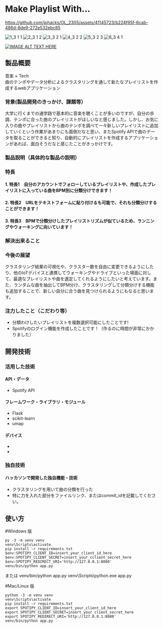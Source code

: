 # Make Playlist With...



https://github.com/jphacks/OL_2305/assets/41145723/b224f95f-6cab-486d-8de9-272e532ebc85


![1_3 1 1](https://github.com/jphacks/OL_2305/assets/41145723/d62c30f1-e5eb-47a7-bbb2-dc94f3267a42)
![2_3 1 2](https://github.com/jphacks/OL_2305/assets/41145723/2c37e092-3926-4f13-aade-062ea76c9d6a)
![3_3 2 1](https://github.com/jphacks/OL_2305/assets/41145723/ceeac70b-da78-43e5-84b0-f86f2852839f)
![4_3 2 2](https://github.com/jphacks/OL_2305/assets/41145723/b08a17fa-77d7-43c0-9989-656a3f6cb21c)
![5_3 2 3](https://github.com/jphacks/OL_2305/assets/41145723/6816acb7-d4c2-460e-84dd-7d2a8b3ba679)
![6_3 4 1](https://github.com/jphacks/OL_2305/assets/41145723/6f8f558e-a4db-4d86-b861-7ff8dd6e5cb6)


[![IMAGE ALT TEXT HERE](https://jphacks.com/wp-content/uploads/2023/07/JPHACKS2023_ogp.png)](https://www.youtube.com/watch?v=yYRQEdfGjEg)

## 製品概要
音楽 × Tech  
曲のテンポやデータ分析によるクラスタリングを通して新たなプレイリストを作成するwebアプリケーション
### 背景(製品開発のきっかけ、課題等）
大学に行くまでの通学路で基本的に音楽を聴くことが多いのですが、自分の歩調、テンポに合った曲のプレイリストがほしいなと感じました。しかし、お気に入りの曲やプレイリストから曲のテンポを調べて一々新しいプレイリストに追加していくという作業があまりにも面倒だなと思い、またSpotify APIで曲のデータを取ることができると知り、自動的にプレイリストを作成するアプリケーションがあれば、面白そうだなと感じたことがきっかけです。
#### 
### 製品説明（具体的な製品の説明）
### 特長
#### 1. 特長1　自分のアカウントでフォローしているプレイリストや、作成したプレイリストに入っている曲をBPM別に分類分けできます！
#### 2. 特長2　URLをテキストフォームに貼り付けるも可能で、それも分類分けすることができます！
#### 3. 特長3　BPMで分類分けしたプレイリストリズムが似ているため、ランニングやウォーキングに向いています！

### 解決出来ること
### 今後の展望
クラスタリング結果の可視化や、クラスター数を自由に変更できるようにしたり、他のIoTデバイスと連携してウォーキングやドライブといった場面に対して、最適なプレイリストや曲を選定してくれるようにしたいと考えています。また、ランダムな曲を抽出してBPM分け、クラスタリングして分類分けする機能も追加することで、新しい自分に合う曲を見つけられるようにもなると思います。
### 注力したこと（こだわり等）
* 分類わけしたいプレイリストを複数選択可能にしたことです!
* Spotifyのログイン機能を作成したことです！（作るのに時間が非常にかかりました）

## 開発技術
### 活用した技術
#### API・データ
* Spotify API

#### フレームワーク・ライブラリ・モジュール
* Flask
* scikit-learn
* umap

#### デバイス
* 
* 

### 独自技術
#### ハッカソンで開発した独自機能・技術
* クラスタリングを用いて曲の分類を行った
* 特に力を入れた部分をファイルリンク、またはcommit_idを記載してください。


## 使い方
#Windows 版

```
py -3 -m venv venv
venv\Scripts\activate
pip install -r requirements.txt
$env:SPOTIPY_CLIENT_ID=insert_your_client_id_here
$env:SPOTIPY_CLIENT_SECRET=insert_your_cclient_secret_here
$env:SPOTIPY_REDIRECT_URI='http://127.0.0.1:8080'
venv/bin/python app.py
```

または venv/bin/python app.py
venv\Scripts\python.exe app.py

#Mac/Linux 版

```
python -3 -m venv venv
venv\Scripts\activate
pip install -r requirements.txt
export SPOTIPY_CLIENT_ID=insert_your_client_id_here
export SPOTIPY_CLIENT_SECRET=insert_your_client_secret_here
export SPOTIPY_REDIRECT_URI='http://127.0.0.1:8080'
venv/bin/python app.py
```
